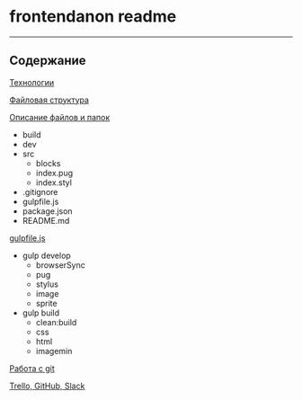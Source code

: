 # frontendanon readme

----------

## Содержание

[Технологии](contents/technology.md)

[Файловая структура](contents/file_system.md)

[Описание файлов и папок](contents/folders_and_files.md)

- build
- dev
- src
    - blocks
    - index.pug
    - index.styl
- .gitignore
- gulpfile.js
- package.json
- README.md

[gulpfile.js](contents/gulpfile.md)

- gulp develop
    - browserSync
    - pug
    - stylus
    - image
    - sprite
- gulp build
    - clean:build
    - css
    - html
    - imagemin

[Работа с git](contents/git.md)

[Trello, GitHub, Slack](contents/trello-github-slack.md)